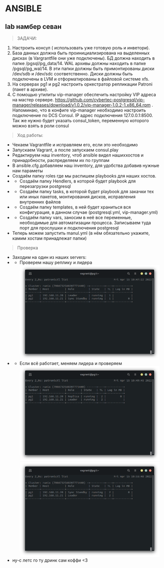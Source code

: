# ANSIBLE

##  lab намбер севан
> ЗАДАЧИ:
1. Настроить консул ( использовать уже готовую роль и инветори).
2. База данных должна быть проинициализирована на выделенных дисках (в Vargrantfile они уже подключены). БД должна находить в папке /pgsql/pg_data/14. WAL архивы должны находить в папке /pgsql/pg_wal/14. В эти папки должны быть примонтированы диски /dev/sdb и /dev/sdc соответственно. Диски должны быть подключены в LVM и отформатированы в файловой системе xfs.
3. На серверах pg1 и pg2 настроить оркестратор репликации Patroni (пакет в архиве).
4. С помощью утилиты vip-manager обеспечить настройку VIP адреса на мастер сервере. https://github.com/cybertec-postgresql/vip-manager/releases/download/v1.0.2/vip-manager-1.0.2-1.x86_64.rpm . Напоминаю, что в конфиге vip-manager необходимо настроить подключение по DCS Consul. IP адрес подключения 127.0.0.1:8500. Так же нужно будет указать consul_token, переменную которого можно взять в роли consul

> Ход работы:
+ Чекаем Vagrantfile и исправляем его, если это необходимо
+ Запускаем Vagrant, а после запускаем consul.play
+ Редактируем наш inventory, чтоб ansible видел нашиххостов и принадобности, распределяем их по группам
+ В ansible.cfg добавляем наш inventory, для удобства добавив нужные нам параметы
+ Создаём папку roles где мы распишем playbooks для наших хостов.
+ + Создаём папку Hendlers, в которой будет playbook для перезагрузки postgresql
+ + Создаём папку tasks, в которой будет playbook для закачки тех или иных пакетов, монтирования дисков, исправления внутренних файлов
+ + Создаём папку templates, в ней будет храниться вся конфигурация, в данном случае (postgresql.yml, vip-manager.yml)
+ + Создаём папку vars, заносим в неё все переменные, необходимые для автоматизации процесса. Записываем туда порт для прослушки и подключения postgresql
+ Теперь можем запустить manul.yml (в нём обязательно укажите, камим хостам принадлежат папки)

> Проверка

+ Заходим на один из наших servers:
+ + Проверем нашу реплику и лидера
![web](https://github.com/MrRunix/Ansible/blob/main/task_7/screenshots/%D0%A1%D0%BD%D0%B8%D0%BC%D0%BE%D0%BA%20%D1%8D%D0%BA%D1%80%D0%B0%D0%BD%D0%B0%20%D0%BE%D1%82%202022-04-15%2010-52-35.png)
+ + Если всё работает, меняем лидера и проверяем
![web](https://github.com/MrRunix/Ansible/blob/main/task_7/screenshots/%D0%A1%D0%BD%D0%B8%D0%BC%D0%BE%D0%BA%20%D1%8D%D0%BA%D1%80%D0%B0%D0%BD%D0%B0%20%D0%BE%D1%82%202022-04-15%2010-54-59.png)
![web](https://github.com/MrRunix/Ansible/blob/main/task_7/screenshots/%D0%A1%D0%BD%D0%B8%D0%BC%D0%BE%D0%BA%20%D1%8D%D0%BA%D1%80%D0%B0%D0%BD%D0%B0%20%D0%BE%D1%82%202022-04-15%2011-01-19.png)
+ ну-с летс го ту дринк сам коффи <3